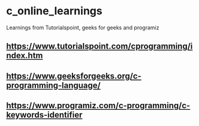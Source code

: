 # c_online_learnings
Learnings from Tutorialspoint, geeks for geeks and programiz
## https://www.tutorialspoint.com/cprogramming/index.htm
## https://www.geeksforgeeks.org/c-programming-language/
## https://www.programiz.com/c-programming/c-keywords-identifier
